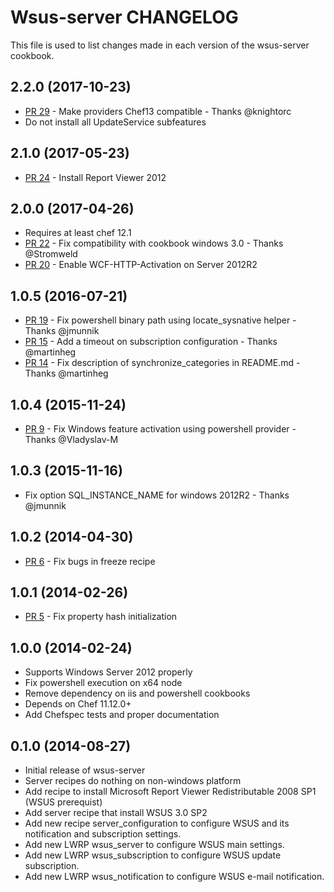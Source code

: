 Wsus-server CHANGELOG
==============
This file is used to list changes made in each version of the wsus-server cookbook.

2.2.0 (2017-10-23)
------------------
- [PR 29](https://github.com/criteo-cookbooks/wsus-server/pull/29) - Make providers Chef13 compatible - Thanks @knightorc
- Do not install all UpdateService subfeatures

2.1.0 (2017-05-23)
------------------
- [PR 24](https://github.com/criteo-cookbooks/wsus-server/pull/24) - Install Report Viewer 2012

2.0.0 (2017-04-26)
------------------
- Requires at least chef 12.1
- [PR 22](https://github.com/criteo-cookbooks/wsus-server/pull/22) - Fix compatibility with cookbook windows 3.0 - Thanks @Stromweld
- [PR 20](https://github.com/criteo-cookbooks/wsus-server/pull/20) - Enable WCF-HTTP-Activation on Server 2012R2

1.0.5 (2016-07-21)
------------------
- [PR 19](https://github.com/criteo-cookbooks/wsus-server/pull/19) - Fix powershell binary path using locate_sysnative helper - Thanks @jmunnik
- [PR 15](https://github.com/criteo-cookbooks/wsus-server/pull/15) - Add a timeout on subscription configuration - Thanks @martinheg
- [PR 14](https://github.com/criteo-cookbooks/wsus-server/pull/14) - Fix description of synchronize_categories in README.md - Thanks @martinheg

1.0.4 (2015-11-24)
------------------
- [PR 9](https://github.com/criteo-cookbooks/wsus-server/pull/9) - Fix Windows feature activation using powershell provider - Thanks @Vladyslav-M

1.0.3 (2015-11-16)
------------------
-  Fix option SQL_INSTANCE_NAME for windows 2012R2 - Thanks @jmunnik

1.0.2 (2014-04-30)
------------------
- [PR 6](https://github.com/criteo-cookbooks/wsus-server/pull/6) - Fix bugs in freeze recipe

1.0.1 (2014-02-26)
------------------
- [PR 5](https://github.com/criteo-cookbooks/wsus-server/pull/5) - Fix property hash initialization

1.0.0 (2014-02-24)
------------------
- Supports Windows Server 2012 properly
- Fix powershell execution on x64 node
- Remove dependency on iis and powershell cookbooks
- Depends on Chef 11.12.0+
- Add Chefspec tests and proper documentation

0.1.0 (2014-08-27)
------------------
- Initial release of wsus-server
- Server recipes do nothing on non-windows platform
- Add recipe to install Microsoft Report Viewer Redistributable 2008 SP1 (WSUS prerequist)
- Add server recipe that install WSUS 3.0 SP2
- Add new recipe server_configuration to configure WSUS and its notification and subscription settings.
- Add new LWRP wsus_server to configure WSUS main settings.
- Add new LWRP wsus_subscription to configure WSUS update subscription.
- Add new LWRP wsus_notification to configure WSUS e-mail notification.
